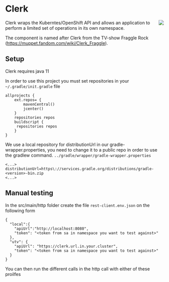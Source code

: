# Clerk
<img align="right" src="https://vignette.wikia.nocookie.net/muppet/images/f/fc/Clerkfraggle.jpg/revision/latest?cb=20060727223537">

Clerk wraps the Kuberntes/OpenShift API and allows an application to perform a limited set of operations in its own namespace.

The component is named after Clerk from the TV-show Fraggle Rock (https://muppet.fandom.com/wiki/Clerk_Fraggle).

## Setup

Clerk requires java 11

In order to use this project you must set repositories in your `~/.gradle/init.gradle` file

    allprojects {
        ext.repos= {
            mavenCentral()
            jcenter()
        }
        repositories repos
        buildscript {
         repositories repos
        }
    }

We use a local repository for distributionUrl in our gradle-wrapper.properties, you need to change it to a public repo in order to use the gradlew command. `../gradle/wrapper/gradle-wrapper.properties`

    <...>
    distributionUrl=https\://services.gradle.org/distributions/gradle-<version>-bin.zip
    <...>

## Manual testing

In the src/main/http folder create the file `rest-client.env.json` on the following form

    {
      "local":{
        "apiUrl":"http://localhost:8080",
        "token": "<token from sa in namespace you want to test against>"
      },
      "utv": {
        "apiUrl": "https://clerk.url.in.your.cluster",
        "token": "<token from sa in namespace you want to test against>"
      }
    }
    
You can then run the different calls in the http call with either of these proilfes